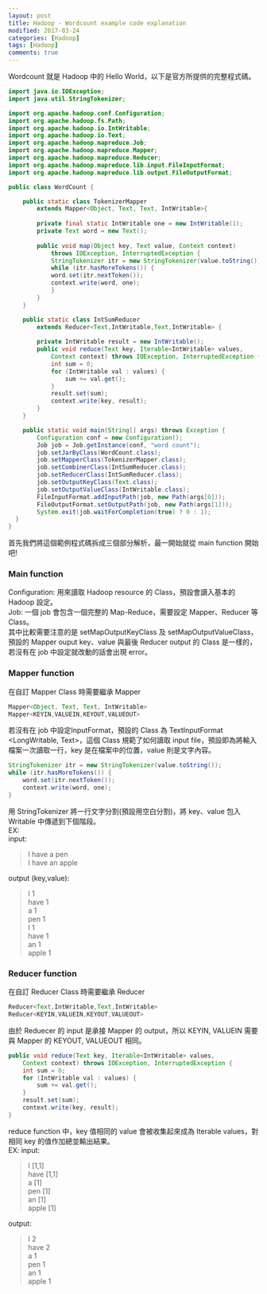 ```yaml
---
layout: post
title: Hadoop - Wordcount example code explanation
modified: 2017-03-24
categories: [Hadoop]
tags: [Hadoop]
comments: true
---
```



Wordcount 就是 Hadoop 中的 Hello World，以下是官方所提供的完整程式碼。

```java
import java.io.IOException;
import java.util.StringTokenizer;

import org.apache.hadoop.conf.Configuration;
import org.apache.hadoop.fs.Path;
import org.apache.hadoop.io.IntWritable;
import org.apache.hadoop.io.Text;
import org.apache.hadoop.mapreduce.Job;
import org.apache.hadoop.mapreduce.Mapper;
import org.apache.hadoop.mapreduce.Reducer;
import org.apache.hadoop.mapreduce.lib.input.FileInputFormat;
import org.apache.hadoop.mapreduce.lib.output.FileOutputFormat;

public class WordCount {

    public static class TokenizerMapper
        extends Mapper<Object, Text, Text, IntWritable>{
        
        private final static IntWritable one = new IntWritable(1);
        private Text word = new Text();
    
        public void map(Object key, Text value, Context context)
            throws IOException, InterruptedException {
            StringTokenizer itr = new StringTokenizer(value.toString());
            while (itr.hasMoreTokens()) {
            word.set(itr.nextToken());
            context.write(word, one);
            }
        }
    }

    public static class IntSumReducer
        extends Reducer<Text,IntWritable,Text,IntWritable> {
        
        private IntWritable result = new IntWritable();
        public void reduce(Text key, Iterable<IntWritable> values,
            Context context) throws IOException, InterruptedException {
            int sum = 0;
            for (IntWritable val : values) {
                sum += val.get();
            }
            result.set(sum);
            context.write(key, result);
        }
    }

    public static void main(String[] args) throws Exception {
        Configuration conf = new Configuration();
        Job job = Job.getInstance(conf, "word count");
        job.setJarByClass(WordCount.class);
        job.setMapperClass(TokenizerMapper.class);
        job.setCombinerClass(IntSumReducer.class);
        job.setReducerClass(IntSumReducer.class);
        job.setOutputKeyClass(Text.class);
        job.setOutputValueClass(IntWritable.class);
        FileInputFormat.addInputPath(job, new Path(args[0]));
        FileOutputFormat.setOutputPath(job, new Path(args[1]));
        System.exit(job.waitForCompletion(true) ? 0 : 1);
  }
}
```
首先我們將這個範例程式碼拆成三個部分解析，最一開始就從 main function 開始吧!  

  
### Main function
Configuration: 用來讀取 Hadoop resource 的 Class，預設會讀入基本的 Hadoop 設定。  
Job: 一個 job 會包含一個完整的 Map-Reduce，需要設定 Mapper、Reducer 等 Class。  
其中比較需要注意的是 setMapOutputKeyClass 及 setMapOutputValueClass，預設的 Mapper ouput key、value 與最後 Reducer output 的 Class 是一樣的，若沒有在 job 中設定就改動的話會出現 error。    

  
### Mapper function
在自訂 Mapper Class 時需要繼承 Mapper
```java
Mapper<Object, Text, Text, IntWritable>
Mapper<KEYIN,VALUEIN,KEYOUT,VALUEOUT>
```
若沒有在 job 中設定InputFormat，預設的 Class 為 TextInputFormat <LongWritable, Text>，這個 Class 規範了如何讀取 input file，預設即為將輸入檔案一次讀取一行，key 是在檔案中的位置，value 則是文字內容。

```java
StringTokenizer itr = new StringTokenizer(value.toString());
while (itr.hasMoreTokens()) {
    word.set(itr.nextToken());
    context.write(word, one);
}
```
用 StringTokenizer 將一行文字分割(預設用空白分割)，將 key、value 包入 Writable 中傳遞到下個階段。  
EX:  
input:   
> I have a pen  
> I have an apple  

output (key,value):
> I  1  
> have  1  
> a  1  
> pen  1  
> I  1  
> have  1  
> an  1  
> apple  1    

  
### Reducer function
在自訂 Reducer Class 時需要繼承 Reducer
```java
Reducer<Text,IntWritable,Text,IntWritable>
Reducer<KEYIN,VALUEIN,KEYOUT,VALUEOUT>
```
由於 Reduecer 的 input 是承接 Mapper 的 output，所以 KEYIN, VALUEIN 需要與 Mapper 的 KEYOUT, VALUEOUT 相同。  
```java
public void reduce(Text key, Iterable<IntWritable> values,
    Context context) throws IOException, InterruptedException {
    int sum = 0;
    for (IntWritable val : values) {
        sum += val.get();
    }
    result.set(sum); 
    context.write(key, result);
}
```
reduce function 中，key 值相同的 value 會被收集起來成為 Iterable <IntWritable> values，對相同 key 的值作加總並輸出結果。  
EX:
input:
> I  [1,1]  
> have  [1,1]  
> a  [1]  
> pen  [1]  
> an  [1]  
> apple  [1]  

output:
> I  2  
> have  2  
> a  1  
> pen  1  
> an  1  
> apple  1  



